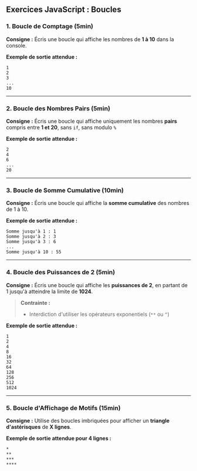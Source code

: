 ## Exercices JavaScript : Boucles

### 1. Boucle de Comptage (5min)
**Consigne :** Écris une boucle qui affiche les nombres de **1 à 10** dans la console.

**Exemple de sortie attendue :**
```
1
2
3
...
10
```

---

### 2. Boucle des Nombres Pairs  (5min)
**Consigne :** Écris une boucle qui affiche uniquement les nombres **pairs** compris entre **1 et 20**, sans `if`, sans modulo `%`

**Exemple de sortie attendue :**
```
2
4
6
...
20
```

---

### 3. Boucle de Somme Cumulative (10min)
**Consigne :** Écris une boucle qui affiche la **somme cumulative** des nombres de 1 à 10.

**Exemple de sortie attendue :**
```
Somme jusqu'à 1 : 1
Somme jusqu'à 2 : 3
Somme jusqu'à 3 : 6
...
Somme jusqu'à 10 : 55
```


---

### 4. Boucle des Puissances de 2 (5min)
**Consigne :** Écris une boucle qui affiche les **puissances de 2**, en partant de 1 jusqu'à atteindre la limite de **1024**.

> **Contrainte :**  
> - Interdiction d'utiliser les opérateurs exponentiels (`**` ou `^`)

**Exemple de sortie attendue :**
```
1
2
4
8
16
32
64
128
256
512
1024
```


---

### 5. Boucle d'Affichage de Motifs (15min)
**Consigne :** Utilise des boucles imbriquées pour afficher un **triangle d'astérisques** de **X lignes**.

**Exemple de sortie attendue pour 4 lignes :**
```
*
**
***
****
```
